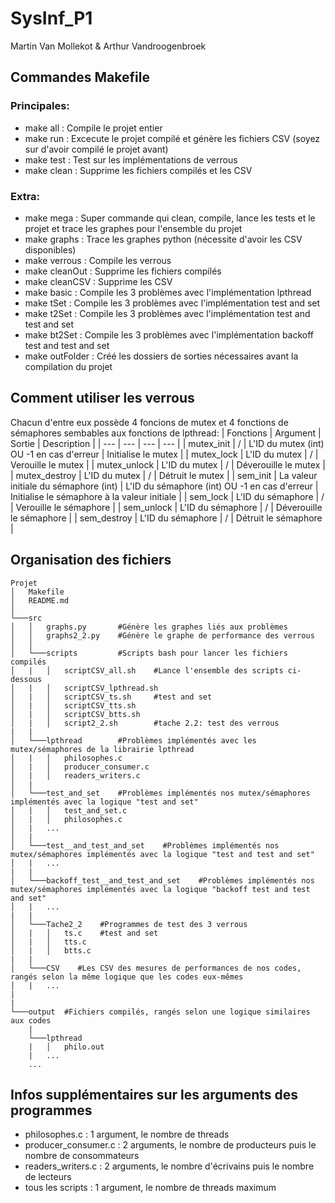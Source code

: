 # SysInf_P1
Martin Van Mollekot & Arthur Vandroogenbroek

## Commandes Makefile
### Principales:
* make all : Compile le projet entier
* make run : Excecute le projet compilé et génère les fichiers CSV (soyez sur d'avoir compilé le projet avant)
* make test : Test sur les implémentations de verrous
* make clean : Supprime les fichiers compilés et les CSV

### Extra:
* make mega : Super commande qui clean, compile, lance les tests et le projet et trace les graphes pour l'ensemble du projet
* make graphs : Trace les graphes python (nécessite d'avoir les CSV disponibles)
* make verrous : Compile les verrous
* make cleanOut : Supprime les fichiers compilés
* make cleanCSV : Supprime les CSV
* make basic : Compile les 3 problèmes avec l'implémentation lpthread
* make tSet : Compile les 3 problèmes avec l'implémentation test and set
* make t2Set : Compile les 3 problèmes avec l'implémentation test and test and set
* make bt2Set : Compile les 3 problèmes avec l'implémentation backoff test and test and set
* make outFolder : Créé les dossiers de sorties nécessaires avant la compilation du projet

## Comment utiliser les verrous

Chacun d'entre eux possède 4 foncions de mutex et 4 fonctions de sémaphores sembables aux fonctions de lpthread: 
| Fonctions | Argument | Sortie | Description |
| --- | --- | --- | --- |
| mutex_init | / | L'ID du mutex (int) OU -1 en cas d'erreur | Initialise le mutex |
| mutex_lock | L'ID du mutex | / | Verouille le mutex |
| mutex_unlock | L'ID du mutex | / | Déverouille le mutex |
| mutex_destroy | L'ID du mutex | / | Détruit le mutex |
| sem_init | La valeur initiale du sémaphore (int) | L'ID du sémaphore (int) OU -1 en cas d'erreur | Initialise le sémaphore à la valeur initiale |
| sem_lock | L'ID du sémaphore | / | Verouille le sémaphore |
| sem_unlock | L'ID du sémaphore | / | Déverouille le sémaphore |
| sem_destroy | L'ID du sémaphore | / | Détruit le sémaphore |


## Organisation des fichiers
```
Projet
│   Makefile
│   README.md    
│
└───src
│   │   graphs.py       #Génère les graphes liés aux problèmes
│   │   graphs2_2.py    #Génère le graphe de performance des verrous
│   │
│   └───scripts         #Scripts bash pour lancer les fichiers compilés
│   |   │   scriptCSV_all.sh    #Lance l'ensemble des scripts ci-dessous
│   |   │   scriptCSV_lpthread.sh
│   |   │   scriptCSV_ts.sh     #test and set
│   |   │   scriptCSV_tts.sh
│   |   │   scriptCSV_btts.sh
│   |   │   script2_2.sh        #tache 2.2: test des verrous
|   |
│   └───lpthread        #Problèmes implémentés avec les mutex/sémaphores de la librairie lpthread
│   |   │   philosophes.c
│   |   │   producer_consumer.c
│   |   │   readers_writers.c
│   |
│   └───test_and_set    #Problèmes implémentés nos mutex/sémaphores implémentés avec la logique "test and set"
│   |   │   test_and_set.c
│   |   │   philosophes.c
│   |   ...
│   |
│   └───test__and_test_and_set    #Problèmes implémentés nos mutex/sémaphores implémentés avec la logique "test and test and set"
│   |   ...
|   |
│   └───backoff_test__and_test_and_set    #Problèmes implémentés nos mutex/sémaphores implémentés avec la logique "backoff test and test and set"
│   |   ...
|   |
│   └───Tache2_2    #Programmes de test des 3 verrous
│   |   │   ts.c    #test and set
│   |   │   tts.c
│   |   │   btts.c
|   |
│   └───CSV    #Les CSV des mesures de performances de nos codes, rangés selon la même logique que les codes eux-mêmes
│   |   ...
|
|
└───output  #Fichiers compilés, rangés selon une logique similaires aux codes
    |
    └───lpthread
    |   │   philo.out  
    |   ...
    ...
```
## Infos supplémentaires sur les arguments des programmes
* philosophes.c : 1 argument, le nombre de threads
* producer_consumer.c : 2 arguments, le nombre de producteurs puis le nombre de consommateurs
* readers_writers.c : 2 arguments, le nombre d'écrivains puis le nombre de lecteurs
* tous les scripts : 1 argument, le nombre de threads maximum

